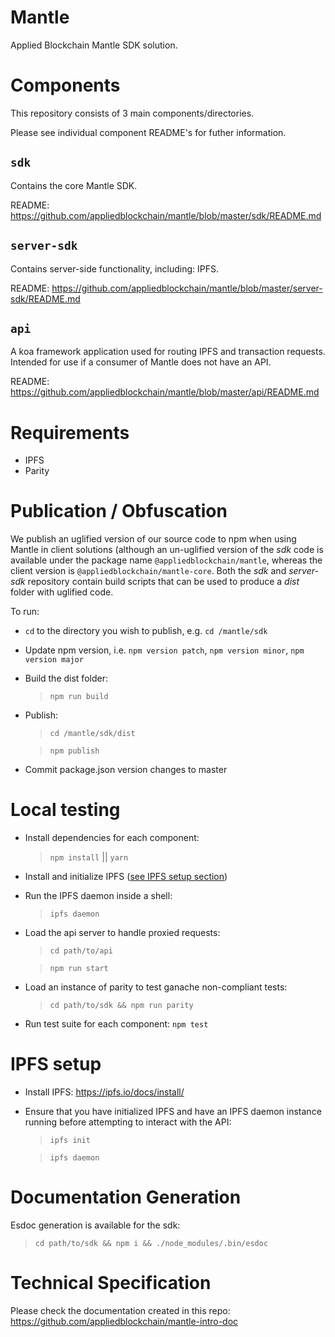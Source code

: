 # Mantle

Applied Blockchain Mantle SDK solution.

# Components

This repository consists of 3 main components/directories.

Please see individual component README's for futher information.

## `sdk`

Contains the core Mantle SDK.

README: https://github.com/appliedblockchain/mantle/blob/master/sdk/README.md

## `server-sdk`

Contains server-side functionality, including: IPFS.

README: https://github.com/appliedblockchain/mantle/blob/master/server-sdk/README.md

## `api`

A koa framework application used for routing IPFS and transaction requests. Intended for use if a consumer of Mantle does not have an API.

README: https://github.com/appliedblockchain/mantle/blob/master/api/README.md

# Requirements

- IPFS
- Parity

# Publication / Obfuscation

We publish an uglified version of our source code to npm when using Mantle in client solutions (although an un-uglified version of the *sdk* code is available under the package name `@appliedblockchain/mantle`, whereas the client version is `@appliedblockchain/mantle-core`. Both the *sdk* and
*server-sdk* repository contain build scripts that can be used to produce a *dist* folder with uglified code.

To run:

- `cd` to the directory you wish to publish, e.g. `cd /mantle/sdk`
- Update npm version, i.e. `npm version patch`, `npm version minor`, `npm version major`
- Build the dist folder:
  > `npm run build`
- Publish:
  > `cd /mantle/sdk/dist`

  > `npm publish`
- Commit package.json version changes to master

# Local testing

- Install dependencies for each component:
  > `npm install` || `yarn`
- Install and initialize IPFS ([see IPFS setup section](#ipfs-setup))
- Run the IPFS daemon inside a shell:
  > `ipfs daemon`
- Load the api server to handle proxied requests: 
  > `cd path/to/api`

  > `npm run start`
- Load an instance of parity to test ganache non-compliant tests:
  > `cd path/to/sdk && npm run parity`
- Run test suite for each component: `npm test`

# IPFS setup

- Install IPFS: https://ipfs.io/docs/install/

- Ensure that you have initialized IPFS and have an IPFS daemon instance running before attempting to interact with the API:

  > `ipfs init`

  > `ipfs daemon`

# Documentation Generation

Esdoc generation is available for the sdk:

> `cd path/to/sdk && npm i && ./node_modules/.bin/esdoc`

# Technical Specification

Please check the documentation created in this repo: https://github.com/appliedblockchain/mantle-intro-doc